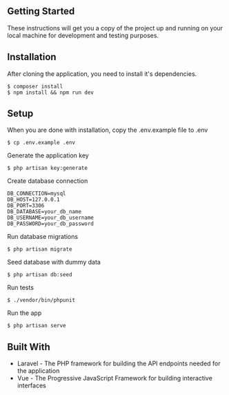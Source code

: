 ## Getting Started

These instructions will get you a copy of the project up and running on your local machine for development and testing purposes.

## Installation


After cloning the application, you need to install it's dependencies.

```
$ composer install
$ npm install && npm run dev
```

## Setup

When you are done with installation, copy the .env.example file to .env

```
$ cp .env.example .env
```

Generate the application key

```
$ php artisan key:generate
```

Create database connection

```
DB_CONNECTION=mysql
DB_HOST=127.0.0.1
DB_PORT=3306
DB_DATABASE=your_db_name
DB_USERNAME=your_db_username
DB_PASSWORD=your_db_password
```

Run database migrations

```
$ php artisan migrate
```

Seed database with dummy data

```
$ php artisan db:seed
```

Run tests

```
$ ./vendor/bin/phpunit
```

Run the app

```
$ php artisan serve
```

## Built With

-   Laravel - The PHP framework for building the API endpoints needed for the application
-   Vue - The Progressive JavaScript Framework for building interactive interfaces
